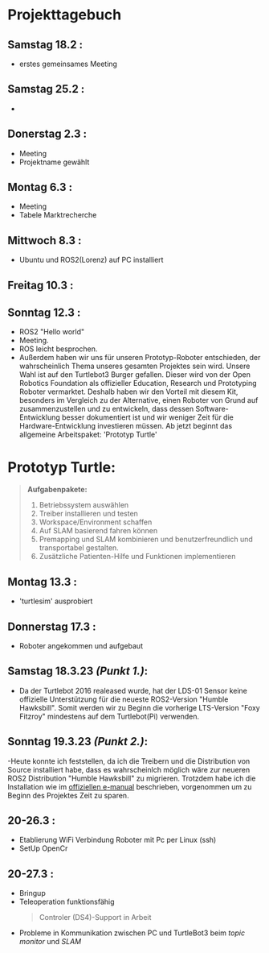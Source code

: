 # Projekttagebuch

## Samstag 18.2 :
- erstes gemeinsames Meeting
## Samstag 25.2 :
- 
## Donerstag 2.3 :
- Meeting
- Projektname gewählt
## Montag 6.3 :
- Meeting
- Tabele Marktrecherche
## Mittwoch 8.3 :
- Ubuntu und ROS2(Lorenz) auf PC installiert
## Freitag 10.3 :
## Sonntag 12.3 :
- ROS2 "Hello world"
- Meeting. 
- ROS leicht besprochen.
- Außerdem haben wir uns für unseren Prototyp-Roboter entschieden, der wahrscheinlich Thema unseres gesamten Projektes sein wird. Unsere Wahl ist auf den Turtlebot3 Burger gefallen. Dieser wird von der Open Robotics Foundation als offizieller Education, Research und Prototyping Roboter vermarktet. Deshalb haben wir den Vorteil mit diesem Kit, besonders im Vergleich zu der Alternative, einen Roboter von Grund auf zusammenzustellen und zu entwickeln, dass dessen Software-Entwicklung besser dokumentiert ist und wir weniger Zeit für die Hardware-Entwicklung investieren müssen. Ab jetzt beginnt das allgemeine Arbeitspaket: 'Prototyp Turtle'
# **Prototyp Turtle:**
> **Aufgabenpakete:**
>1. Betriebssystem auswählen
>1. Treiber installieren und testen
>1. Workspace/Environment schaffen
>1. Auf SLAM basierend fahren können
>1. Premapping und SLAM kombinieren und benutzerfreundlich und transportabel gestalten.
>1. Zusätzliche Patienten-Hilfe und Funktionen implementieren
## Montag 13.3 :
- 'turtlesim' ausprobiert
## Donnerstag 17.3 :
- Roboter angekommen und aufgebaut
## Samstag 18.3.23 *(Punkt 1.)*:
- Da der Turtlebot 2016 realeased wurde, hat der LDS-01 Sensor keine offizielle Unterstützung für die neueste ROS2-Version "Humble Hawksbill". Somit werden wir zu Beginn die vorherige LTS-Version "Foxy Fitzroy" mindestens auf dem Turtlebot(Pi) verwenden. 
## Sonntag 19.3.23 *(Punkt 2.)*:
-Heute konnte ich feststellen, da ich die Treibern und die Distribution von Source installiert habe, dass es wahrscheinlch möglich wäre zur neueren ROS2 Distribution "Humble Hawksbill" zu migrieren. Trotzdem habe ich die Installation wie im [offiziellen e-manual](https://emanual.robotis.com/docs/en/platform/turtlebot3/quick-start/) beschrieben, vorgenommen um zu Beginn des Projektes Zeit zu sparen.
## 20-26.3 :
- Etablierung WiFi Verbindung Roboter mit Pc per Linux (ssh)
- SetUp OpenCr
## 20-27.3 : 
- Bringup
- Teleoperation funktionsfähig
  > Controler (DS4)-Support in Arbeit
- Probleme in Kommunikation zwischen PC und TurtleBot3 beim *topic monitor* und *SLAM*